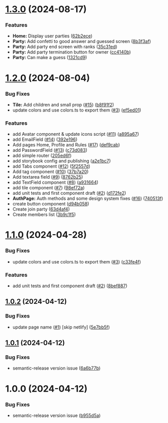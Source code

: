 # [1.3.0](https://github.com/anedo-app/anedo-web/compare/v1.2.0...v1.3.0) (2024-08-17)


### Features

* **Home:** Display user parties ([62b2ece](https://github.com/anedo-app/anedo-web/commit/62b2eceeb7f1841aa1197b26a10fb16105013fd2))
* **Party:** Add confetti to good answer and guessed screen ([8b3f3af](https://github.com/anedo-app/anedo-web/commit/8b3f3affbf47accb3e24c32cd53403ffaf30e2d8))
* **Party:** Add party end screen with ranks ([35c31ed](https://github.com/anedo-app/anedo-web/commit/35c31ed56aeb2bf8a53e312175c9f1972b55d53d))
* **Party:** Add party termination button for owner ([cc4140b](https://github.com/anedo-app/anedo-web/commit/cc4140b506fd67a732136edd8880c8b23ba4b604))
* **Party:** Can make a guess ([1321cd9](https://github.com/anedo-app/anedo-web/commit/1321cd9ccda8675aee7221b167698a8e47dee4b6))

# [1.2.0](https://github.com/anedo-app/anedo-web/compare/v1.1.0...v1.2.0) (2024-08-04)


### Bug Fixes

* **Tile:** Add children and small prop ([#15](https://github.com/anedo-app/anedo-web/issues/15)) ([b8f91f2](https://github.com/anedo-app/anedo-web/commit/b8f91f27749afe7d9bd0453a90ff27e23a79258d))
* update colors and use colors.ts to export them ([#3](https://github.com/anedo-app/anedo-web/issues/3)) ([ef5ed01](https://github.com/anedo-app/anedo-web/commit/ef5ed01f425c4f32783625143addb6a8d627431e))


### Features

* add Avatar component & update icons script ([#11](https://github.com/anedo-app/anedo-web/issues/11)) ([a895a67](https://github.com/anedo-app/anedo-web/commit/a895a6703e63e5e81f97b9f9714c99e98043aca3))
* add EmailField ([#14](https://github.com/anedo-app/anedo-web/issues/14)) ([392e196](https://github.com/anedo-app/anedo-web/commit/392e196ab3733ae5fa616701266c68715219913e))
* Add pages Home, Profile and Rules ([#17](https://github.com/anedo-app/anedo-web/issues/17)) ([def9cab](https://github.com/anedo-app/anedo-web/commit/def9cab81ac4eacee41f24a4734ff98d0f2a76cb))
* add PasswordField ([#13](https://github.com/anedo-app/anedo-web/issues/13)) ([c73d083](https://github.com/anedo-app/anedo-web/commit/c73d083b7750004f7baead2849794cc80d17ce32))
* add simple router ([205ed6f](https://github.com/anedo-app/anedo-web/commit/205ed6fab08458f455cc2fd7b2c7f0a9e1782285))
* add storybook config and publishing ([a2e1bc7](https://github.com/anedo-app/anedo-web/commit/a2e1bc7fd8e6de8e64cac51385c81c382dc80603))
* add Tabs component ([#12](https://github.com/anedo-app/anedo-web/issues/12)) ([5f2557d](https://github.com/anedo-app/anedo-web/commit/5f2557d2f92a62a5a8f13bddee4600bf1d25d217))
* Add tag component ([#10](https://github.com/anedo-app/anedo-web/issues/10)) ([37b7a20](https://github.com/anedo-app/anedo-web/commit/37b7a20d136bb88aa487cb3be95075166fab4893))
* Add textarea field ([#9](https://github.com/anedo-app/anedo-web/issues/9)) ([8762b25](https://github.com/anedo-app/anedo-web/commit/8762b25315e473a2ce43dfedf9367aefa8ffbf17))
* add TextField component ([#8](https://github.com/anedo-app/anedo-web/issues/8)) ([a931664](https://github.com/anedo-app/anedo-web/commit/a93166404a68bc123d5ed14ca38d8108e35716f7))
* add tile component ([#7](https://github.com/anedo-app/anedo-web/issues/7)) ([98ef72a](https://github.com/anedo-app/anedo-web/commit/98ef72ac68448a96f90edc1b5f0b379855ef46bd))
* add unit tests and first component draft ([#2](https://github.com/anedo-app/anedo-web/issues/2)) ([d172fe2](https://github.com/anedo-app/anedo-web/commit/d172fe2b52b9d8bbdab33cd3b51eb6efbb27a0af))
* **AuthPage:** Auth methods and some design system fixes ([#16](https://github.com/anedo-app/anedo-web/issues/16)) ([740513f](https://github.com/anedo-app/anedo-web/commit/740513f34e974ae03cbb282901455b347be2118b))
* create button component ([d94b058](https://github.com/anedo-app/anedo-web/commit/d94b05881812e2ddbac2c69b19f75f73bb37731b))
* Create join party ([63d4af4](https://github.com/anedo-app/anedo-web/commit/63d4af480443e1cb1b099c524d9f945030b7e38f))
* Create members list ([3b9c1f5](https://github.com/anedo-app/anedo-web/commit/3b9c1f5d0b7230a0f78c453a29ed0b2aa11436df))

# [1.1.0](https://github.com/anedo-app/anedo-web/compare/v1.0.2...v1.1.0) (2024-04-28)


### Bug Fixes

* update colors and use colors.ts to export them ([#3](https://github.com/anedo-app/anedo-web/issues/3)) ([c33fe4f](https://github.com/anedo-app/anedo-web/commit/c33fe4fd56e764e2cba72ccf8bc9e53fd610d15c))


### Features

* add unit tests and first component draft ([#2](https://github.com/anedo-app/anedo-web/issues/2)) ([8bef887](https://github.com/anedo-app/anedo-web/commit/8bef8874baf8c5f12fb6a96813396121456775d5))

## [1.0.2](https://github.com/felixbouveret/anedo-web/compare/v1.0.1...v1.0.2) (2024-04-12)


### Bug Fixes

* update page name ([#1](https://github.com/felixbouveret/anedo-web/issues/1)) [skip netlify] ([5e7bb5f](https://github.com/felixbouveret/anedo-web/commit/5e7bb5fecb54fb44dc0f493bf0cad3887e287aa7))

## [1.0.1](https://github.com/felixbouveret/anedo-web/compare/v1.0.0...v1.0.1) (2024-04-12)


### Bug Fixes

* semantic-release version issue ([6a6b77b](https://github.com/felixbouveret/anedo-web/commit/6a6b77b4ef9cee7284313ab0d0d2f65ac3d7fda6))

# 1.0.0 (2024-04-12)


### Bug Fixes

* semantic-release version issue ([b955d5a](https://github.com/felixbouveret/anedo-web/commit/b955d5ae67d5d3ea2493effc8d6a853738d6dceb))
